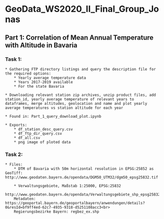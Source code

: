 # GeoData_WS2020_II_Final_Group_Jonas

## Part 1: Correlation of Mean Annual Temperature with Altitude in Bavaria

### Task 1:
    * Gathering FTP directory listings and query the description file for the required options:
        * Yearly average temperature data
        * Years 2017-2019 available
        * For the state Bavaria

    * Downloading relevant station zip archives, unzip product files, add station_id, yearly average temperature of relevant years to dataframes, merge altitudes, geolocation and name and plot yearly average temperatures vs station altitude for each year

    * Found in: Part_1_query_download_plot.ipynb

    * Exports:
        * df_station_desc_query.csv
        * df_ftp_dir_query.csv
        * df_all.csv
        * png image of ploted data

### Task 2:
    * Files:
        * DTM of Bavaria with 50m horizontal resolution in EPSG:25852 as GeoTiff: http://www.geodaten.bayern.de/opendata/DGM50_UTM32/dgm50_epsg25832.tif

        * Verwaltungsgebiete, Maßstab 1:25000, EPSG:25832
        http://www.geodaten.bayern.de/opendata/Verwaltungsgebiete_shp_epsg25832.zip<br>
        Metadaten: https://geoportal.bayern.de/geoportalbayern/anwendungen/details?0&resId=bf9ff4ed-62c7-4935-9318-d5251108acc3<br>
        Regierungsbezirke Bayern: regbez_ex.shp